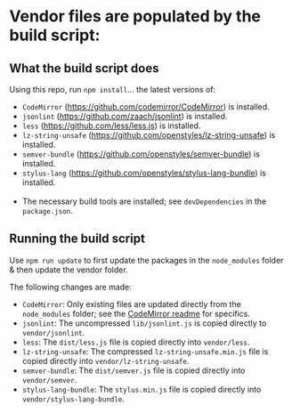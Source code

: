 # Vendor files are populated by the build script:

## What the build script does

Using this repo, run `npm install`... the latest versions of:

* `CodeMirror` (https://github.com/codemirror/CodeMirror) is installed.
* `jsonlint` (https://github.com/zaach/jsonlint) is installed.
* `less` (https://github.com/less/less.js) is installed.
* `lz-string-unsafe` (https://github.com/openstyles/lz-string-unsafe) is installed.
* `semver-bundle` (https://github.com/openstyles/semver-bundle) is installed.
* `stylus-lang` (https://github.com/openstyles/stylus-lang-bundle) is installed.<br><br>
* The necessary build tools are installed; see `devDependencies` in the `package.json`.

## Running the build script

Use `npm run update` to first update the packages in the `node_modules` folder & then update the vendor folder.

The following changes are made:

* `CodeMirror`: Only existing files are updated directly from the `node_modules` folder; see the [CodeMirror readme](codemirror/README.md) for specifics.
* `jsonlint`: The uncompressed `lib/jsonlint.js` is copied directly to `vendor/jsonlint`.
* `less`: The `dist/less.js` file is copied directly into `vendor/less`.
* `lz-string-unsafe`: The compressed `lz-string-unsafe.min.js` file is copied directly into `vendor/lz-string-unsafe`.
* `semver-bundle`: The `dist/semver.js` file is copied directly into `vendor/semver`.
* `stylus-lang-bundle`: The `stylus.min.js` file is copied directly into `vendor/stylus-lang-bundle`.
